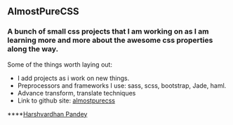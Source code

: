 ## AlmostPureCSS

### A bunch of small css projects that I am working on as I am learning more and more about the awesome css properties along the way.

Some of the things worth laying out: 
- I add projects as i work on new things.
- Preprocessors and frameworks I use: sass, scss, bootstrap, Jade, haml.
- Advance transform, translate techniques
- Link to github site: [almostpurecss](https://geekidharsh.github.io/AlmostPureCSS)

****[Harshvardhan Pandey](http://www.harshvardhanpandey.com)
